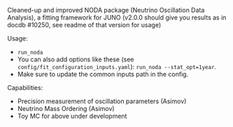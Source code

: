 Cleaned-up and improved NODA package (Neutrino Oscillation Data Analysis), a fitting framework for JUNO
(v2.0.0 should give you results as in docdb #10250, see readme of that version for usage)

Usage:
- `run_noda`
- You can also add options like these (see `config/fit_configuration_inputs.yaml`): `run_noda --stat_opt=1year`.
- Make sure to update the common inputs path in the config.

Capabilities:

- Precision measurement of oscillation parameters (Asimov)
- Neutrino Mass Ordering (Asimov)
- Toy MC for above under development
